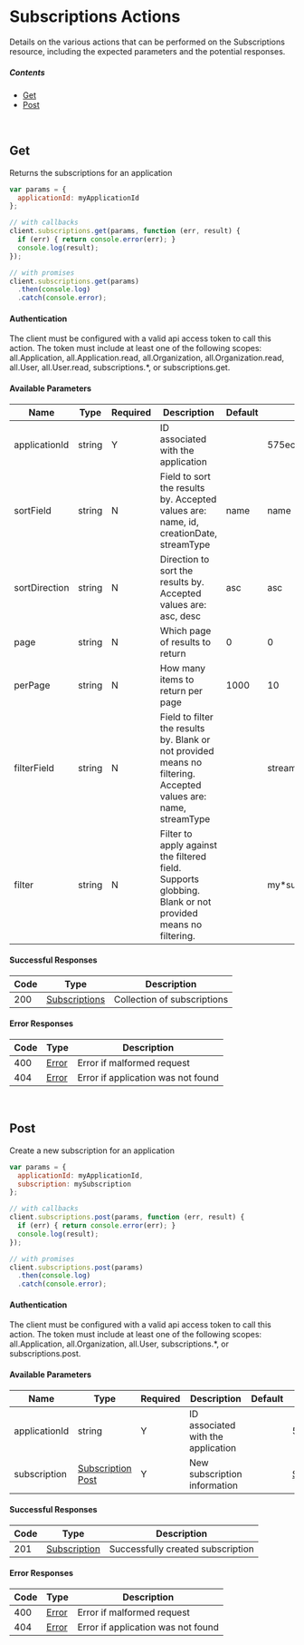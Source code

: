 # Subscriptions Actions

Details on the various actions that can be performed on the
Subscriptions resource, including the expected
parameters and the potential responses.

##### Contents

*   [Get](#get)
*   [Post](#post)

<br/>

## Get

Returns the subscriptions for an application

```javascript
var params = {
  applicationId: myApplicationId
};

// with callbacks
client.subscriptions.get(params, function (err, result) {
  if (err) { return console.error(err); }
  console.log(result);
});

// with promises
client.subscriptions.get(params)
  .then(console.log)
  .catch(console.error);
```

#### Authentication
The client must be configured with a valid api access token to call this
action. The token must include at least one of the following scopes:
all.Application, all.Application.read, all.Organization, all.Organization.read, all.User, all.User.read, subscriptions.*, or subscriptions.get.

#### Available Parameters

| Name | Type | Required | Description | Default | Example |
| ---- | ---- | -------- | ----------- | ------- | ------- |
| applicationId | string | Y | ID associated with the application |  | 575ec8687ae143cd83dc4a97 |
| sortField | string | N | Field to sort the results by. Accepted values are: name, id, creationDate, streamType | name | name |
| sortDirection | string | N | Direction to sort the results by. Accepted values are: asc, desc | asc | asc |
| page | string | N | Which page of results to return | 0 | 0 |
| perPage | string | N | How many items to return per page | 1000 | 10 |
| filterField | string | N | Field to filter the results by. Blank or not provided means no filtering. Accepted values are: name, streamType |  | streamType |
| filter | string | N | Filter to apply against the filtered field. Supports globbing. Blank or not provided means no filtering. |  | my*sub |

#### Successful Responses

| Code | Type | Description |
| ---- | ---- | ----------- |
| 200 | [Subscriptions](_schemas.md#subscriptions) | Collection of subscriptions |

#### Error Responses

| Code | Type | Description |
| ---- | ---- | ----------- |
| 400 | [Error](_schemas.md#error) | Error if malformed request |
| 404 | [Error](_schemas.md#error) | Error if application was not found |

<br/>

## Post

Create a new subscription for an application

```javascript
var params = {
  applicationId: myApplicationId,
  subscription: mySubscription
};

// with callbacks
client.subscriptions.post(params, function (err, result) {
  if (err) { return console.error(err); }
  console.log(result);
});

// with promises
client.subscriptions.post(params)
  .then(console.log)
  .catch(console.error);
```

#### Authentication
The client must be configured with a valid api access token to call this
action. The token must include at least one of the following scopes:
all.Application, all.Organization, all.User, subscriptions.*, or subscriptions.post.

#### Available Parameters

| Name | Type | Required | Description | Default | Example |
| ---- | ---- | -------- | ----------- | ------- | ------- |
| applicationId | string | Y | ID associated with the application |  | 575ec8687ae143cd83dc4a97 |
| subscription | [Subscription Post](_schemas.md#subscription-post) | Y | New subscription information |  | [Subscription Post Example](_schemas.md#subscription-post-example) |

#### Successful Responses

| Code | Type | Description |
| ---- | ---- | ----------- |
| 201 | [Subscription](_schemas.md#subscription) | Successfully created subscription |

#### Error Responses

| Code | Type | Description |
| ---- | ---- | ----------- |
| 400 | [Error](_schemas.md#error) | Error if malformed request |
| 404 | [Error](_schemas.md#error) | Error if application was not found |
